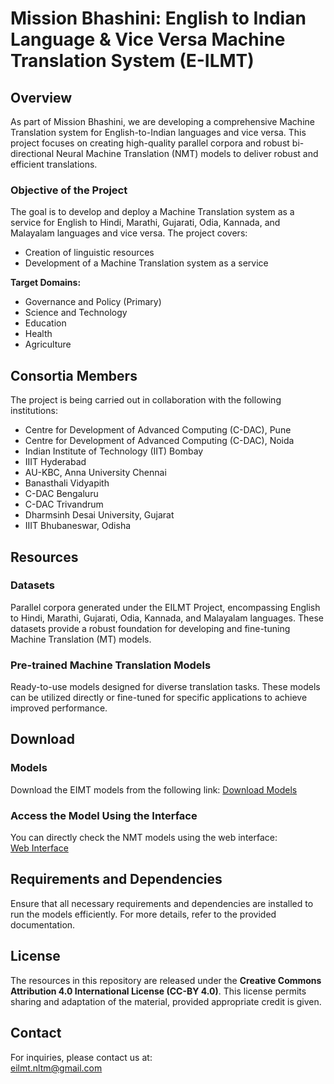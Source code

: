 
# Mission Bhashini: English to Indian Language & Vice Versa Machine Translation System (E-ILMT)

## Overview
As part of Mission Bhashini, we are developing a comprehensive Machine Translation system for English-to-Indian languages and vice versa. This project focuses on creating high-quality parallel corpora and robust bi-directional Neural Machine Translation (NMT) models to deliver robust and efficient translations.

### Objective of the Project
The goal is to develop and deploy a Machine Translation system as a service for English to Hindi, Marathi, Gujarati, Odia, Kannada, and Malayalam languages and vice versa. The project covers:
- Creation of linguistic resources
- Development of a Machine Translation system as a service

**Target Domains:**
- Governance and Policy (Primary)
- Science and Technology
- Education
- Health
- Agriculture

## Consortia Members
The project is being carried out in collaboration with the following institutions:
- Centre for Development of Advanced Computing (C-DAC), Pune
- Centre for Development of Advanced Computing (C-DAC), Noida
- Indian Institute of Technology (IIT) Bombay
- IIIT Hyderabad
- AU-KBC, Anna University Chennai
- Banasthali Vidyapith
- C-DAC Bengaluru
- C-DAC Trivandrum
- Dharmsinh Desai University, Gujarat
- IIIT Bhubaneswar, Odisha

## Resources
### Datasets
Parallel corpora generated under the EILMT Project, encompassing English to Hindi, Marathi, Gujarati, Odia, Kannada, and Malayalam languages. These datasets provide a robust foundation for developing and fine-tuning Machine Translation (MT) models.

### Pre-trained Machine Translation Models
Ready-to-use models designed for diverse translation tasks. These models can be utilized directly or fine-tuned for specific applications to achieve improved performance.

## Download
### Models
Download the EIMT models from the following link:
[Download Models](https://sanchayan.cdac.in/index.php/s/ajwiwoREp67LoMr)

### Access the Model Using the Interface
You can directly check the NMT models using the web interface:  
[Web Interface](https://psassmt.uat.dcservices.in/)

## Requirements and Dependencies
Ensure that all necessary requirements and dependencies are installed to run the models efficiently. For more details, refer to the provided documentation.

## License
The resources in this repository are released under the **Creative Commons Attribution 4.0 International License (CC-BY 4.0)**. This license permits sharing and adaptation of the material, provided appropriate credit is given.

## Contact
For inquiries, please contact us at:  
[eilmt.nltm@gmail.com](mailto:eilmt.nltm@gmail.com)
